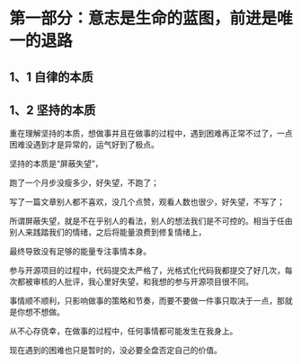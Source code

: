 # 第一部分：意志是生命的蓝图，前进是唯一的退路

## 1、1 自律的本质





## 1、2 坚持的本质

重在理解坚持的本质，想做事并且在做事的过程中，遇到困难再正常不过了，一点困难没遇到才是异常的，运气好到了极点。



坚持的本质是“屏蔽失望”，

跑了一个月步没瘦多少，好失望，不跑了；

写了一篇文章别人都不喜欢，没几个点赞，观看人数也很少，好失望，不写了；



所谓屏蔽失望，就是不在乎别人的看法，别人的想法我们是不可控的。相当于任由别人来践踏我们的情绪，之后将能量浪费到修复情绪上，

最终导致没有足够的能量专注事情本身。



参与开源项目的过程中，代码提交太严格了，光格式化代码我都提交了好几次，每次都被审核的人批评，我心里好失望，和我想的参与开源项目很不同。



事情顺不顺利，只影响做事的策略和节奏，而要不要做一件事只取决于一点，那就是你想不想做。

从不心存侥幸，在做事的过程中，任何事情都可能发生在我身上。



现在遇到的困难也只是暂时的，没必要全盘否定自己的价值。



